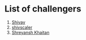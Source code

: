 # List of challengers
1. [Shivay](https://github.com/shivaylamba)
2. [shivscaler](http://github.com/shivscaler)
3. [Shreyansh Khaitan](https://github.com/shrey141102)
